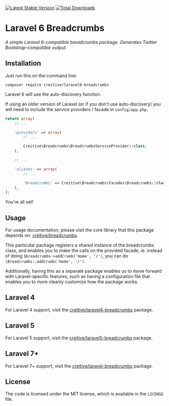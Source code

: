 [![Latest Stable Version](https://poser.pugx.org/creitive/laravel6-breadcrumbs/version.png)](https://packagist.org/packages/creitive/laravel6-breadcrumbs) [![Total Downloads](https://poser.pugx.org/creitive/laravel6-breadcrumbs/d/total.png)](https://packagist.org/packages/creitive/laravel6-breadcrumbs)

Laravel 6 Breadcrumbs
=====================

*A simple Laravel 6-compatible breadcrumbs package. Generates Twitter Bootstrap-compatible output.*


Installation
------------

Just run this on the command line:

```
composer require creitive/laravel6-breadcrumbs
```

Laravel 6 will use the auto-discovery function.

If using an older version of Laravel (or if you don't use auto-discovery) you will need to include the service providers / facade in `config/app.php`.

```php
return array(
    // ...

    'providers' => array(
        // ...

        Creitive\Breadcrumbs\BreadcrumbsServiceProvider::class,
    ),

    // ...

    'aliases' => array(
        // ...

        'Breadcrumbs' => Creitive\Breadcrumbs\Facades\Breadcrumbs::class,
    ),
);
```

You're all set!


Usage
-----

For usage documentation, please visit the core library that this package depends on: [creitive/breadcrumbs](https://github.com/creitive/breadcrumbs).

This particular package registers a shared instance of the breadcrumbs class, and enables you to make the calls on the provided facade, ie. instead of doing `$breadcrumbs->addCrumb('Home', '/')`, you can do `\Breadcrumbs::addCrumb('Home', '/')`.

Additionally, having this as a separate package enables us to move forward with Laravel-specific features, such as having a configuration file that enables you to more cleanly customize how the package works.


Laravel 4
---------

For Laravel 4 support, visit the [creitive/laravel4-breadcrumbs](https://github.com/creitive/laravel4-breadcrumbs) package.


Laravel 5
---------

For Laravel 5 support, visit the [creitive/laravel5-breadcrumbs](https://github.com/creitive/laravel5-breadcrumbs) package.


Laravel 7+
---------

For Laravel 7+ support, visit the [creitive/laravel-breadcrumbs](https://github.com/creitive/laravel-breadcrumbs) package.


License
-------

The code is licensed under the MIT license, which is available in the `LICENSE` file.
